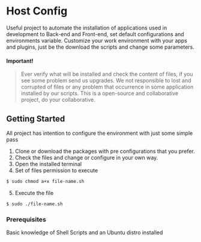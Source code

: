 # Host Config

Useful project to automate the installation of applications used in development to Back-end and Front-end, set default configurations and environments variable.
Customize your work environment with your apps and plugins, just be the download the scripts and change some parameters.

#### Important!

> Ever verify what will be installed and check the content of files, if you see some problem send us upgrades.
> We not responsible to lost and corrupted of files or any problem that occurrence in some application installed by our scripts.
> This is a open-source and collaborative project, do your collaborative.

## Getting Started

All project has intention to configure the environment with just some simple pass
1) Clone or download the packages with pre configurations that you prefer.
2) Check the files and change or configure in your own way.
3) Open the installed terminal
4) Set of files permission to execute
```sh
$ sudo chmod a+x file-name.sh
```
5) Execute the file
```sh
$ sudo ./file-name.sh
```

### Prerequisites

Basic knowledge of Shell Scripts and an Ubuntu distro installed
